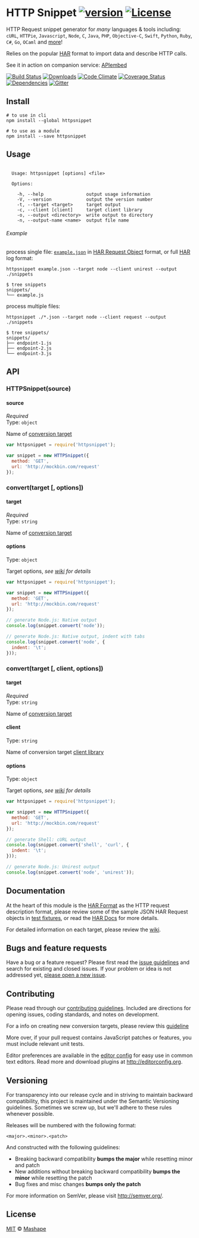 # HTTP Snippet [![version][npm-version]][npm-url] [![License][npm-license]][license-url]

HTTP Request snippet generator for *many* languages & tools including: `cURL`, `HTTPie`, `Javascript`, `Node`, `C`, `Java`, `PHP`, `Objective-C`, `Swift`, `Python`, `Ruby`, `C#`, `Go`, `OCaml` and [more](https://github.com/Mashape/httpsnippet/wiki/Targets)!

Relies on the popular [HAR](http://www.softwareishard.com/blog/har-12-spec/#request) format to import data and describe HTTP calls.

See it in action on companion service: [APIembed](https://apiembed.com/)

[![Build Status][travis-image]][travis-url]
[![Downloads][npm-downloads]][npm-url]
[![Code Climate][codeclimate-quality]][codeclimate-url]
[![Coverage Status][codeclimate-coverage]][codeclimate-url]
[![Dependencies][david-image]][david-url]
[![Gitter][gitter-image]][gitter-url]

## Install

```shell
# to use in cli
npm install --global httpsnippet

# to use as a module
npm install --save httpsnippet
```

## Usage

```

  Usage: httpsnippet [options] <file>

  Options:

    -h, --help                output usage information
    -V, --version             output the version number
    -t, --target <target>     target output
    -c, --client [client]     target client library
    -o, --output <directory>  write output to directory
    -n, --output-name <name>  output file name

```

###### Example

process single file: [`example.json`](test/fixtures/requests/full.json) in [HAR Request Object](http://www.softwareishard.com/blog/har-12-spec/#request) format, or full [HAR](http://www.softwareishard.com/blog/har-12-spec/#log) log format:

```shell
httpsnippet example.json --target node --client unirest --output ./snippets
```

```shell
$ tree snippets
snippets/
└── example.js
```

process multiple files:

```shell
httpsnippet ./*.json --target node --client request --output ./snippets
```

```shell
$ tree snippets/
snippets/
├── endpoint-1.js
├── endpoint-2.js
└── endpoint-3.js
```

## API

### HTTPSnippet(source)

#### source

*Required*  
Type: `object`

Name of [conversion target](https://github.com/Mashape/httpsnippet/wiki/Targets)

```js
var httpsnippet = require('httpsnippet');

var snippet = new HTTPSnippet({
  method: 'GET',
  url: 'http://mockbin.com/request'
});
```

### convert(target [, options])

#### target

*Required*  
Type: `string`

Name of [conversion target](https://github.com/Mashape/httpsnippet/wiki/Targets)

#### options

Type: `object`

Target options, *see [wiki](https://github.com/Mashape/httpsnippet/wiki/Targets) for details*

```js
var httpsnippet = require('httpsnippet');

var snippet = new HTTPSnippet({
  method: 'GET',
  url: 'http://mockbin.com/request'
});

// generate Node.js: Native output
console.log(snippet.convert('node'));

// generate Node.js: Native output, indent with tabs
console.log(snippet.convert('node', {
  indent: '\t';
}));
```

### convert(target [, client, options])

#### target

*Required*  
Type: `string`

Name of [conversion target](https://github.com/Mashape/httpsnippet/wiki/Targets)

#### client

Type: `string`

Name of conversion target [client library](https://github.com/Mashape/httpsnippet/wiki/Targets)

#### options

Type: `object`

Target options, *see [wiki](https://github.com/Mashape/httpsnippet/wiki/Targets) for details*

```js
var httpsnippet = require('httpsnippet');

var snippet = new HTTPSnippet({
  method: 'GET',
  url: 'http://mockbin.com/request'
});

// generate Shell: cURL output
console.log(snippet.convert('shell', 'curl', {
  indent: '\t';
}));

// generate Node.js: Unirest output
console.log(snippet.convert('node', 'unirest'));
```

## Documentation

At the heart of this module is the [HAR Format](http://www.softwareishard.com/blog/har-12-spec/#request) as the HTTP request description format, please review some of the sample JSON HAR Request objects in [test fixtures](/test/fixtures/requests), or read the [HAR Docs](http://www.softwareishard.com/blog/har-12-spec/#request) for more details.

For detailed information on each target, please review the [wiki](https://github.com/Mashape/httpsnippet/wiki).

## Bugs and feature requests

Have a bug or a feature request? Please first read the [issue guidelines](CONTRIBUTING.md#using-the-issue-tracker) and search for existing and closed issues. If your problem or idea is not addressed yet, [please open a new issue](/issues).

## Contributing

Please read through our [contributing guidelines](CONTRIBUTING.md). Included are directions for opening issues, coding standards, and notes on development.

For a info on creating new conversion targets, please review this [guideline](https://github.com/Mashape/httpsnippet/wiki/Creating-Targets)

More over, if your pull request contains JavaScript patches or features, you must include relevant unit tests.

Editor preferences are available in the [editor config](.editorconfig) for easy use in common text editors. Read more and download plugins at <http://editorconfig.org>.

## Versioning

For transparency into our release cycle and in striving to maintain backward compatibility, this project is maintained under the Semantic Versioning guidelines. Sometimes we screw up, but we'll adhere to these rules whenever possible.

Releases will be numbered with the following format:

`<major>.<minor>.<patch>`

And constructed with the following guidelines:

- Breaking backward compatibility **bumps the major** while resetting minor and patch
- New additions without breaking backward compatibility **bumps the minor** while resetting the patch
- Bug fixes and misc changes **bumps only the patch**

For more information on SemVer, please visit <http://semver.org/>.

## License

[MIT](LICENSE) &copy; [Mashape](https://www.mashape.com)

[license-url]: https://github.com/Mashape/httpsnippet/blob/master/LICENSE

[travis-url]: https://travis-ci.org/Mashape/httpsnippet
[travis-image]: https://img.shields.io/travis/Mashape/httpsnippet.svg?style=flat-square

[npm-url]: https://www.npmjs.com/package/httpsnippet
[npm-license]: https://img.shields.io/npm/l/httpsnippet.svg?style=flat-square
[npm-version]: https://img.shields.io/npm/v/httpsnippet.svg?style=flat-square
[npm-downloads]: https://img.shields.io/npm/dm/httpsnippet.svg?style=flat-square

[codeclimate-url]: https://codeclimate.com/github/Mashape/httpsnippet
[codeclimate-quality]: https://img.shields.io/codeclimate/github/Mashape/httpsnippet.svg?style=flat-square
[codeclimate-coverage]: https://img.shields.io/codeclimate/coverage/github/Mashape/httpsnippet.svg?style=flat-square

[david-url]: https://david-dm.org/Mashape/httpsnippet
[david-image]: https://img.shields.io/david/Mashape/httpsnippet.svg?style=flat-square

[gitter-url]: https://gitter.im/Mashape/httpsnippet
[gitter-image]: https://img.shields.io/badge/Gitter-Join%20Chat-blue.svg?style=flat
